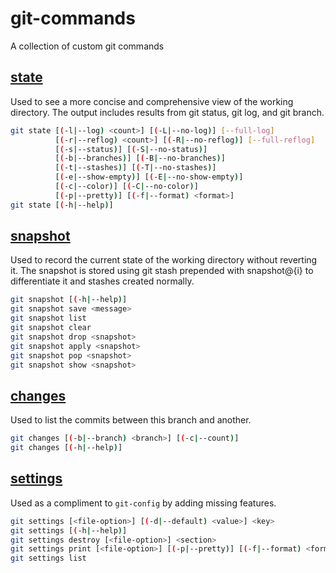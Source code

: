 # git-commands

A collection of custom git commands

## [state](http://htmlpreview.github.io/?https://raw.githubusercontent.com/Brickstertwo/git-commands/master/man/man1/git-state.1.html)

Used to see a more concise and comprehensive view of the working directory. The output includes results from git status, git log, and git branch.

```bash
git state [(-l|--log) <count>] [(-L|--no-log)] [--full-log]
          [(-r|--reflog) <count>] [(-R|--no-reflog)] [--full-reflog]
          [(-s|--status)] [(-S|--no-status)]
          [(-b|--branches)] [(-B|--no-branches)]
          [(-t|--stashes)] [(-T|--no-stashes)]
          [(-e|--show-empty)] [(-E|--no-show-empty)]
          [(-c|--color)] [(-C|--no-color)]
          [(-p|--pretty)] [(-f|--format) <format>]
git state [(-h|--help)]
```

## [snapshot](http://htmlpreview.github.io/?https://raw.githubusercontent.com/Brickstertwo/git-commands/master/man/man1/git-snapshot.1.html)

Used to record the current state of the working directory without reverting it. The snapshot is stored using git stash prepended with snapshot@{i} to differentiate it and stashes created normally.

```bash
git snapshot [(-h|--help)]
git snapshot save <message>
git snapshot list
git snapshot clear
git snapshot drop <snapshot>
git snapshot apply <snapshot>
git snapshot pop <snapshot>
git snapshot show <snapshot>
```

## [changes](http://htmlpreview.github.io/?https://raw.githubusercontent.com/Brickstertwo/git-commands/master/man/man1/git-changes.1.html)

Used to list the commits between this branch and another.

```bash
git changes [(-b|--branch) <branch>] [(-c|--count)]
git changes [(-h|--help)]
```

## [settings](http://htmlpreview.github.io/?https://raw.githubusercontent.com/Brickstertwo/git-commands/master/man/man1/git-settings.1.html)

Used as a compliment to `git-config` by adding missing features.

```bash
git settings [<file-option>] [(-d|--default) <value>] <key>
git settings [(-h|--help)]
git settings destroy [<file-option>] <section>
git settings print [<file-option>] [(-p|--pretty)] [(-f|--format) <format>] [(-c|--count)] <section>
git settings list
```
